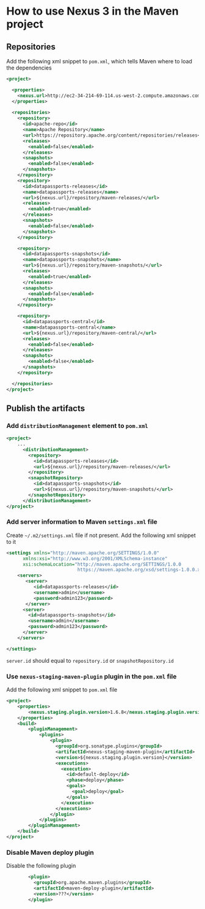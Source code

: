 # How to use Nexus 3 in the Maven project

## Repositories

Add the following xml snippet to ```pom.xml```, which tells Maven where to load the dependencies


```xml
<project>

  <properties>
    <nexus.url>http://ec2-34-214-69-114.us-west-2.compute.amazonaws.com:8081</nexus.url>
  </properties>
  
  <repositories>
    <repository>
      <id>apache-repo</id>
      <name>Apache Repository</name>
      <url>https://repository.apache.org/content/repositories/releases</url>
      <releases>
        <enabled>false</enabled>
      </releases>
      <snapshots>
        <enabled>false</enabled>
      </snapshots>
    </repository>
    <repository>
      <id>datapassports-releases</id>
      <name>datapassports-releases</name>
      <url>${nexus.url}/repository/maven-releases/</url>
      <releases>
        <enabled>true</enabled>
      </releases>
      <snapshots>
        <enabled>false</enabled>
      </snapshots>
    </repository>

    <repository>
      <id>datapassports-snapshots</id>
      <name>datapassports-snapshots</name>
      <url>${nexus.url}/repository/maven-snapshots/</url>
      <releases>
        <enabled>true</enabled>
      </releases>
      <snapshots>
        <enabled>false</enabled>
      </snapshots>
    </repository>

    <repository>
      <id>datapassports-central</id>
      <name>datapassports-central</name>
      <url>${nexus.url}/repository/maven-central/</url>
      <releases>
        <enabled>false</enabled>
      </releases>
      <snapshots>
        <enabled>false</enabled>
      </snapshots>
    </repository>

  </repositories>
</project>

```

## Publish the artifacts

### Add ```distributionManagement``` element to ```pom.xml```

```xml
<project>
    ...
      <distributionManagement>
        <repository>
          <id>datapassports-releases</id>
          <url>${nexus.url}/repository/maven-releases/</url>
        </repository>
        <snapshotRepository>
          <id>datapassports-snapshots</id>
          <url>${nexus.url}/repository/maven-snapshots/</url>
        </snapshotRepository>
      </distributionManagement>
</project>
```

### Add server information to Maven ```settings.xml``` file

Create ```~/.m2/settings.xml``` file if not present. Add the following xml snippet to it

```xml
<settings xmlns="http://maven.apache.org/SETTINGS/1.0.0"
      xmlns:xsi="http://www.w3.org/2001/XMLSchema-instance"
      xsi:schemaLocation="http://maven.apache.org/SETTINGS/1.0.0
                          https://maven.apache.org/xsd/settings-1.0.0.xsd">
    <servers>
       <server>
          <id>datapassports-releases</id>
          <username>admin</username>
          <password>admin123</password>
       </server>
      <server>
        <id>datapassports-snapshots</id>
        <username>admin</username>
        <password>admin123</password>
      </server>
    </servers>

</settings>
```

```server.id``` should equal to ```repository.id``` or ```snapshotRepository.id```

### Use ```nexus-staging-maven-plugin``` plugin in the ```pom.xml``` file

Add the following xml snippet to ```pom.xml``` file

```xml
<project>
    <properties>
        <nexus.staging.plugin.version>1.6.8</nexus.staging.plugin.version>
    </properties>
    <build>
        <pluginManagement>
            <plugins>
                <plugin>
                  <groupId>org.sonatype.plugins</groupId>
                  <artifactId>nexus-staging-maven-plugin</artifactId>
                  <version>${nexus.staging.plugin.version}</version>
                  <executions>
                    <execution>
                      <id>default-deploy</id>
                      <phase>deploy</phase>
                      <goals>
                        <goal>deploy</goal>
                      </goals>
                    </execution>
                  </executions>
                </plugin>
            </plugins>
        </pluginManagement>    
    </build>
</project>
```

### Disable Maven deploy plugin

Disable the following plugin

```xml
        <plugin>
          <groupId>org.apache.maven.plugins</groupId>
          <artifactId>maven-deploy-plugin</artifactId>
          <version>???</version>
        </plugin>
```